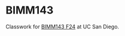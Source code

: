 # BIMM143
Classwork for [BIMM143 F24](https://bioboot.github.io/bimm143_F24/) at UC San Diego.

















